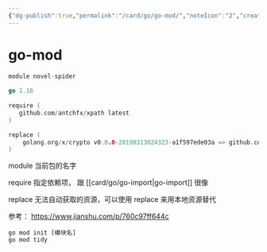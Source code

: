 ```yaml
---
{"dg-publish":true,"permalink":"/card/go/go-mod/","noteIcon":"2","created":"2021-07-17T23:33:45+08:00","updated":"2024-04-20T22:38:10+08:00"}
---
```



# go-mod

```go
module novel-spider  
  
go 1.16  
  
require (  
   github.com/antchfx/xpath latest  
)

replace (
    golang.org/x/crypto v0.0.0-20190313024323-a1f597ede03a => github.com/golang/crypto v0.0.0-20190313024323-a1f597ede03a
)

```

module 当前包的名字

require 指定依赖项， 跟  [[card/go/go-import\|go-import]] 很像

replace 无法自动获取的资源，可以使用 replace 来用本地资源替代

参考： https://www.jianshu.com/p/760c97ff644c


```Shell
go mod init [模块名]
go mod tidy
```
